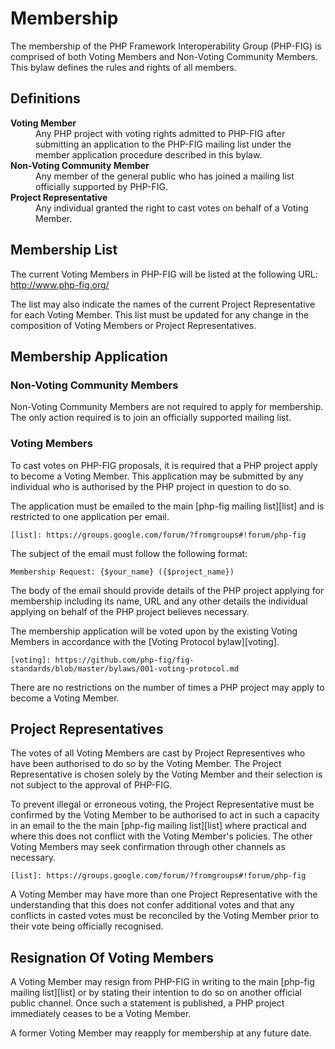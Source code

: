 Membership
==========

The membership of the PHP Framework Interoperability Group (PHP-FIG) is
comprised of both Voting Members and Non-Voting Community Members. This bylaw
defines the rules and rights of all members.

Definitions
-----------

<dl>
    <dt><strong>Voting Member</strong></dt>
    <dd>
        Any PHP project with voting rights admitted to PHP-FIG after
        submitting an application to the PHP-FIG mailing list under the
        member application procedure described in this bylaw.
    </dd>
    <dt><strong>Non-Voting Community Member</strong></dt>
    <dd>
        Any member of the general public who has joined a mailing list
        officially supported by PHP-FIG.
    </dd>
    <dt><strong>Project Representative</strong></dt>
    <dd>
        Any individual granted the right to cast votes on behalf of a Voting
        Member.
    </dd>
</dl>

Membership List
---------------

The current Voting Members in PHP-FIG will be listed at the following URL:
http://www.php-fig.org/

The list may also indicate the names of the current Project Representative for
each Voting Member. This list must be updated for any change in the composition
of Voting Members or Project Representatives.

Membership Application
----------------------

### Non-Voting Community Members

Non-Voting Community Members are not required to apply for membership. The only
action required is to join an officially supported mailing list.

### Voting Members

To cast votes on PHP-FIG proposals, it is required that a PHP project apply to
become a Voting Member. This application may be submitted by any individual who
is authorised by the PHP project in question to do so.

The application must be emailed to the main [php-fig mailing list][list] and
is restricted to one application per email.

    [list]: https://groups.google.com/forum/?fromgroups#!forum/php-fig

The subject of the email must follow the following format:

    Membership Request: {$your_name} ({$project_name})

The body of the email should provide details of the PHP project applying for
membership including its name, URL and any other details the individual applying
on behalf of the PHP project believes necessary.

The membership application will be voted upon by the existing Voting Members
in accordance with the [Voting Protocol bylaw][voting].

    [voting]: https://github.com/php-fig/fig-standards/blob/master/bylaws/001-voting-protocol.md

There are no restrictions on the number of times a PHP project may apply to
become a Voting Member.

Project Representatives
-----------------------

The votes of all Voting Members are cast by Project Representives who have been
authorised to do so by the Voting Member. The Project Representative is chosen
solely by the Voting Member and their selection is not subject to the approval
of PHP-FIG.

To prevent illegal or erroneous voting, the Project Representative must be
confirmed by the Voting Member to be authorised to act in such a capacity
in an email to the the main [php-fig mailing list][list] where
practical and where this does not conflict with the Voting Member's policies.
The other Voting Members may seek confirmation through other channels as
necessary.

    [list]: https://groups.google.com/forum/?fromgroups#!forum/php-fig

A Voting Member may have more than one Project Representative with the
understanding that this does not confer additional votes and that any conflicts
in casted votes must be reconciled by the Voting Member prior to their vote
being officially recognised.

Resignation Of Voting Members
-----------------------------

A Voting Member may resign from PHP-FIG in writing to the main
[php-fig mailing list][list] or by stating their intention to do so on another
official public channel. Once such a statement is published, a PHP project
immediately ceases to be a Voting Member.

A former Voting Member may reapply for membership at any future date.